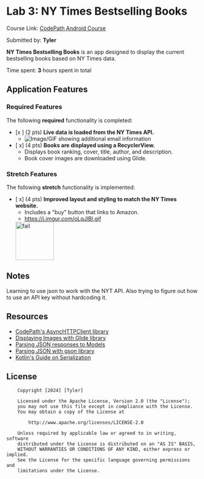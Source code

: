 # Lab 3: NY Times Bestselling Books

Course Link: [CodePath Android Course](https://courses.codepath.org/courses/and102/unit/3#!labs)

Submitted by: **Tyler** <!-- Replace 'Your Name Here' with your actual name -->

**NY Times Bestselling Books** is an app designed to display the current bestselling books based on NY Times data.

Time spent: **3** hours spent in total <!-- Replace 'X' with the number of hours you spent on this project -->

## Application Features

### Required Features

The following **required** functionality is completed:

- [x ] (2 pts) **Live data is loaded from the NY Times API.**
  - ![Image/GIF showing additional email information](http://i.imgur.com/link/to/your/gif/file.gif) <!-- Replace this link with your actual image/GIF link -->
- [ x] (4 pts) **Books are displayed using a RecyclerView.**
  - Displays book ranking, cover, title, author, and description.
  - Book cover images are downloaded using Glide.

### Stretch Features

The following **stretch** functionality is implemented:

- [ x] (4 pts) **Improved layout and styling to match the NY Times website.**
  - Includes a "buy" button that links to Amazon.
  - https://i.imgur.com/oLqJlBl.gif
  <img src='https://i.imgur.com/oLqJlBl.gif' title='books' width='100' alt='fail' />
## Notes

Learning to use json to work with the NYT API. Also trying to figure out how to use an API key without hardcoding it. 

## Resources

- [CodePath's AsyncHTTPClient library](https://guides.codepath.org/android/Using-CodePath-Async-Http-Client)
- [Displaying Images with Glide library](https://guides.codepath.org/android/Displaying-Images-with-the-Glide-Library)
- [Parsing JSON responses to Models](https://guides.codepath.org/android/converting-json-to-models)
- [Parsing JSON with gson library](https://guides.codepath.org/android/Leveraging-the-Gson-Library#parsing-the-response)
- [Kotlin's Guide on Serialization](https://kotlinlang.org/docs/serialization.html)

## License

```plaintext
    Copyright [2024] [Tyler]

    Licensed under the Apache License, Version 2.0 (the "License");
    you may not use this file except in compliance with the License.
    You may obtain a copy of the License at

        http://www.apache.org/licenses/LICENSE-2.0

    Unless required by applicable law or agreed to in writing, software
    distributed under the License is distributed on an "AS IS" BASIS,
    WITHOUT WARRANTIES OR CONDITIONS OF ANY KIND, either express or implied.
    See the License for the specific language governing permissions and
    limitations under the License.
